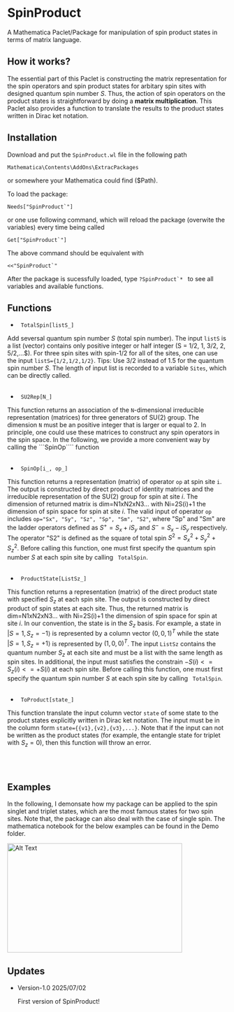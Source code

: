# SpinProduct
A Mathematica Paclet/Package for manipulation of spin product states in terms of matrix language.


## How it works?

The essential part of this Paclet is constructing the matrix representation for the spin operators and spin product states for arbitary spin sites with designed quantum spin number $S$. Thus, the action of spin operators on the product states is straightforward by doing a **matrix multiplication**. This Paclet also provides a function to translate the results to the product states written in Dirac ket notation. 


## Installation

Download and put the ```SpinProduct.wl``` file in the following path
```
Mathematica\Contents\AddOns\ExtracPackages
```
or somewhere your Mathematica could find ($Path).

To load the package:
```
Needs["SpinProduct`"]
```
or one use following command, which will reload the package (overwite the variables) every time being called

```Get["SpinProduct`"] ```

The above command should be equivalent with
```
<<"SpinProduct`"
```
After the package is sucessfully loaded, type ```?SpinProduct`* ``` to see all variables and available functions.


## Functions

 * ``` TotalSpin[listS_]```

 Add seversal quantum spin number $S$ (total spin number). The input ```listS``` is a list (vector) contains only positive integer or half integer (S = 1/2, 1, 3/2, 2, 5/2,...$). For three spin sites with spin-1/2 for all of the sites, one can use the input ```listS={1/2,1/2,1/2}```. Tips: Use 3/2 instead of 1.5 for the quantum spin number $S$. The length of input list is recorded to a variable ```Sites```, which can be directly called.
 <br/><br/>

 * ``` SU2Rep[N_]```

This function returns an association of the ```N```-dimensional irreducible representation (matrices) for three generators of SU(2) group. The dimension ```N``` must be an positive integer that is larger or equal to 2. In principle, one could use these matrices to construct any spin operators in the spin space. In the following, we provide a more convenient way by calling the ```SpinOp```` function
<br/><br/>

 * ``` SpinOp[i_, op_]```

This function returns a representation (matrix) of operator ```op``` at spin site ```i```. The output is constructed by direct product of identity matrices and the irreducible representation of the SU(2) group for spin at site $i$. The dimension of returned matrix is dim=N1xN2xN3... with Ni=2S(i)+1 the dimension of spin space for spin at site $i$. The valid input of operator ```op``` includes ```op="Sx", "Sy", "Sz", "Sp", "Sm", "S2"```, where "Sp" and "Sm" are the ladder operators defined as $S^+=S_x+iS_y$ and $S^-=S_x-iS_y$ respectively. The operator "S2" is defined as the square of total spin $S^2=S_x^2+S_y^2+S_z^2$. Before calling this function, one must first specify the quantum spin number $S$ at each spin site by calling ``` TotalSpin```.
 <br/><br/>

 * ``` ProductState[ListSz_]```

This function returns a representation (matrix) of the direct product state with specified $S_z$ at each spin site. The output is constructed by direct product of spin states at each site. Thus, the returned matrix is dim=N1xN2xN3... with Ni=2S(i)+1 the dimension of spin space for spin at site $i$. In our convention, the state is in the $S_z$ basis. For example, a state in $|S=1,S_z=-1\rangle$ is represented by a column vector $(0,0,1)^T$ while the state $|S=1,S_z=+1\rangle$ is represented by $(1,0,0)^T$. The input ```ListSz``` contains the quantum number $S_z$ at each site and must be a list with the same length as spin sites. In additional, the input must satisfies the constrain $-S(i)<= S_z(i) <= +S(i)$ at each spin site. Before calling this function, one must first specify the quantum spin number $S$ at each spin site by calling ``` TotalSpin```.
 <br/><br/>

 * ``` ToProduct[state_]```

This function translate the input column vector ```state``` of some state to the product states explicitly written in Dirac ket notation. The input must be in the column form ```state={{v1},{v2},{v3},...}```. Note that if the input can not be written as the product states (for example, the entangle state for triplet with $S_z=0$), then this function will throw an error.

 <br/><br/>

## Examples

In the following, I demonsate how my package can be applied to the spin singlet and triplet states, which are the most famous states for two spin sites. Note that, the package can also deal with the case of single spin. The mathematica notebook for the below examples can be found in the Demo folder.

<img src="./Demo/initialization.png" alt="Alt Text" width="400" height="250">


## Updates

* Version-1.0 2025/07/02
  
  First version of SpinProduct!
